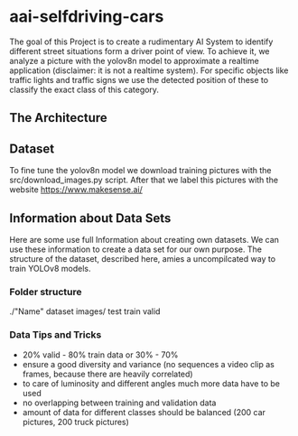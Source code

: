 # aai-selfdriving-cars
The goal of this Project  is to create a rudimentary AI System to identify different street situations form a driver point of view.
To achieve it, we analyze a picture with the yolov8n model to approximate a realtime application (disclaimer: it is not a realtime system).
For specific objects like traffic lights and traffic signs we use the detected position of these to classify the exact class of this category.

## The Architecture 

## Dataset 
To fine tune the yolov8n model we download training pictures with the src/download_images.py script.
After that we label this pictures with the website https://www.makesense.ai/


## Information about Data Sets
Here are some use full Information about creating own datasets.
We can use these information to create a data set for our own purpose.
The structure of the dataset, described here, amies a uncompilcated way to train YOLOv8 models.

### Folder structure

./"Name" dataset
    images/
        test
        train
        valid

### Data Tips and Tricks
* 20% valid - 80% train data or 30% - 70% 
* ensure a good diversity and variance (no sequences a video clip as frames, because there are heavily correlated)
* to care of luminosity and different angles much more data have to be used
* no overlapping between training and validation data
* amount of data for different classes should be balanced (200 car pictures, 200 truck pictures)
